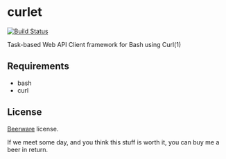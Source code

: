 curlet
======

[![Build Status](https://travis-ci.org/hansode/curlet.png)](https://travis-ci.org/hansode/curlet)

Task-based Web API Client framework for Bash using Curl(1)

Requirements
------------

+ bash
+ curl

License
-------

[Beerware](http://en.wikipedia.org/wiki/Beerware) license.

If we meet some day, and you think this stuff is worth it, you can buy me a beer in return.
